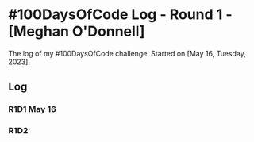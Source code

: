 # #100DaysOfCode Log - Round 1 - [Meghan O'Donnell]

The log of my #100DaysOfCode challenge. Started on [May 16, Tuesday, 2023].

## Log

### R1D1  May 16


### R1D2
